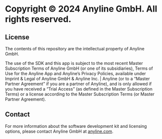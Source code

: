# Copyright © 2024 Anyline GmbH. All rights reserved.

## License

The contents of this repository are the intellectual property of Anyline GmbH.

The use of the SDK and this app is subject to the most recent Master Subscription Terms of Anyline GmbH (or one of its subsidiaries), Terms of Use for the Anyline App and Anyline’s Privacy Policies, available under Imprint & Legal of Anyline GmbH & Anyline Inc. | Anyline (or to a “Master Partner Agreement” if you are a partner of Anyline), and is only allowed if you have received a “Trial Access” (as defined in the Master Subscription Terms) or a license according to the Master Subscription Terms (or Master Partner Agreement).

## Contact

For more information about the software development kit and licensing options, please contact Anyline GmbH at [anyline.com](https://anyline.com).
